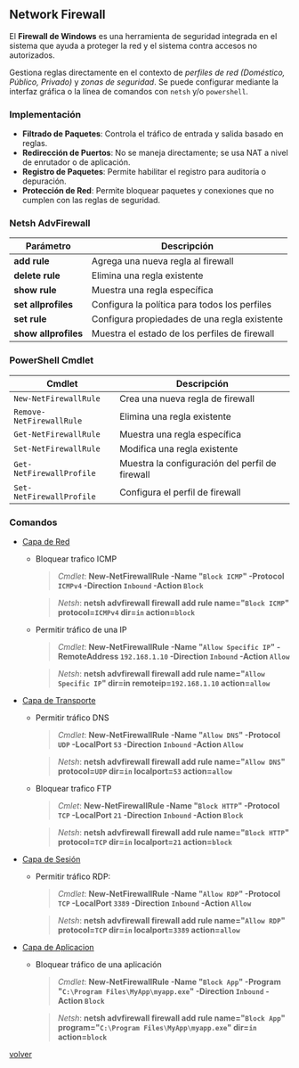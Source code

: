 ## Network Firewall

El __Firewall de Windows__ es una herramienta de seguridad integrada en el sistema que ayuda a proteger la red y el sistema contra accesos no autorizados. 

Gestiona reglas directamente en el contexto de _perfiles de red (Doméstico, Público, Privado)_ y _zonas de seguridad_. Se puede configurar mediante la interfaz gráfica o la línea de comandos con `netsh` y/o `powershell`. 

### Implementación

* __Filtrado de Paquetes__: Controla el tráfico de entrada y salida basado en reglas.
* __Redirección de Puertos__: No se maneja directamente; se usa NAT a nivel de enrutador o de aplicación.
* __Registro de Paquetes__: Permite habilitar el registro para auditoría o depuración.
* __Protección de Red__: Permite bloquear paquetes y conexiones que no cumplen con las reglas de seguridad.

### Netsh AdvFirewall

| Parámetro | Descripción | 
|-|-|
| __add rule__ | Agrega una nueva regla al firewall |
| __delete rule__ | Elimina una regla existente |
| __show rule__ | Muestra una regla específica |
| __set allprofiles__ | Configura la política para todos los perfiles |
| __set rule__ | Configura propiedades de una regla existente |
| __show allprofiles__ | Muestra el estado de los perfiles de firewall |

### PowerShell Cmdlet

| Cmdlet | Descripción |
|-|-|
| `New-NetFirewallRule` | Crea una nueva regla de firewall | 
| `Remove-NetFirewallRule` | Elimina una regla existente | 
| `Get-NetFirewallRule` | Muestra una regla específica | 
| `Set-NetFirewallRule` | Modifica una regla existente | 
| `Get-NetFirewallProfile` | Muestra la configuración del perfil de firewall |
| `Set-NetFirewallProfile` | Configura el perfil de firewall | 

### Comandos

* [Capa de Red](./osi.md)
  * Bloquear trafico ICMP
    > _Cmdlet_: __New-NetFirewallRule -Name "`Block ICMP`" -Protocol `ICMPv4` -Direction `Inbound` -Action `Block`__
    
    > _Netsh_: __netsh advfirewall firewall add rule name="`Block ICMP`" protocol=`ICMPv4` dir=`in` action=`block`__
  * Permitir tráfico de una IP
    > _Cmdlet_: __New-NetFirewallRule -Name "`Allow Specific IP`" -RemoteAddress `192.168.1.10` -Direction `Inbound` -Action `Allow`__
    
    > _Netsh_: __netsh advfirewall firewall add rule name="`Allow Specific IP`" dir=in remoteip=`192.168.1.10` action=`allow`__
* [Capa de Transporte](./osi.md)
  * Permitir tráfico DNS
    > _Cmdlet_: __New-NetFirewallRule -Name "`Allow DNS`" -Protocol `UDP` -LocalPort `53` -Direction `Inbound` -Action `Allow`__
    
    > _Netsh_: __netsh advfirewall firewall add rule name="`Allow DNS`" protocol=`UDP` dir=`in` localport=`53` action=`allow`__
  * Bloquear trafico FTP
    > _Cmlet_: __New-NetFirewallRule -Name "`Block HTTP`" -Protocol `TCP` -LocalPort `21` -Direction `Inbound` -Action `Block`__
    
    > _Netsh_: __netsh advfirewall firewall add rule name="`Block HTTP`" protocol=`TCP` dir=`in` localport=`21` action=`block`__
* [Capa de Sesión](./osi.md)
  * Permitir tráfico RDP:
    > _Cmdlet_: __New-NetFirewallRule -Name "`Allow RDP`" -Protocol `TCP` -LocalPort `3389` -Direction `Inbound` -Action `Allow`__
    
    > _Netsh_: __netsh advfirewall firewall add rule name="`Allow RDP`" protocol=`TCP` dir=`in` localport=`3389` action=`allow`__
* [Capa de Aplicacion](./osi.md)
  * Bloquear tráfico de una aplicación
    > _Cmdlet_: __New-NetFirewallRule -Name "`Block App`" -Program "`C:\Program Files\MyApp\myapp.exe`" -Direction `Inbound` -Action `Block`__
    
    > _Netsh_: __netsh advfirewall firewall add rule name="`Block App`" program="`C:\Program Files\MyApp\myapp.exe`" dir=`in` action=`block`__

[volver](../readme.md)
